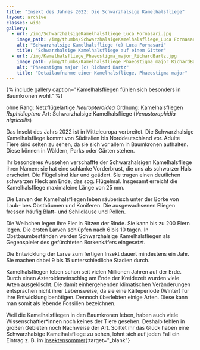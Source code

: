 ```yaml
---
title: "Insekt des Jahres 2022: Die Schwarzhalsige Kamelhalsfliege"
layout: archive
classes: wide
gallery:
  - url: /img/SchwarzhalsigeKamelhalsfliege_Luca Fornasari.jpg
    image_path: /img/thumbs/SchwarzhalsigeKamelhalsfliege_Luca Fornasari_thumb.jpg
    alt: "Schwarzhalsige Kamelhalsfliege (c) Luca Fornasari"
    title: "Schwarzhalsige Kamelhalsfliege auf einem Gitter"
  - url: /img/Kamelhalsfliege_Phaeostigma_major_RichardBartz.jpg
    image_path: /img/thumbs/Kamelhalsfliege_Phaeostigma_major_RichardBartz_thumb.jpg
    alt: "Phaeostigma major (c) Richard Bartz"
    title: "Detailaufnahme einer Kamelhalsfliege, Phaeostigma major"
---
```


{% include gallery caption="Kamelhalsfliegen fühlen sich besonders in Baumkronen wohl." %}

ohne Rang: Netzflügelartige *Neuropteroidea*
Ordnung: Kamelhalsfliegen *Raphidioptera*
Art: Schwarzhalsige Kamelhalsfliege (*Venustoraphidia nigricollis*)

Das Insekt des Jahrs 2022 ist in Mitteleuropa verbreitet. Die Schwarzhalsige Kamelhalsfliege kommt von Süditalien bis Norddeutschland vor. Adulte Tiere sind selten zu sehen, da sie sich vor allem in Baumkronen aufhalten. Diese können in Wäldern, Parks oder Gärten stehen.

Ihr besonderes Aussehen verschaffte der Schwarzhalsigen Kamelhalsfliege ihren Namen: sie hat eine schlanke Vorderbrust, die uns als schwarzer Hals erscheint. Die Flügel sind klar und geädert. Sie tragen einen deutlichen schwarzen Fleck am Ende, das sog. Flügelmal. Insgesamt erreicht die Kamelhalsfliege maximaleine Länge von 25 mm.

Die Larven der Kamelhalsfliegen leben räuberisch unter der Borke von Laub- bes Obstbäumen und Koniferen. Die ausgewachsenen Fliegen fressen häufig Blatt- und Schildläuse und Pollen.

Die Weibchen legen ihre Eier in Ritzen der Rinde. Sie kann bis zu 200 Eiern legen. Die ersten Larven schlüpfen nach 6 bis 10 tagen. In Obstbaumbeständen werden Schwarzhalsige Kamelhalsfliegen als Gegenspieler des gefürchteten Borkenkäfers eingesetzt.

Die Entwicklung der Larve zum fertigen Insekt dauert mindestens ein Jahr. Sie machen dabei 9 bis 15 unterschiedliche Stadien durch.

Kamelhalsfliegen leben schon seit vielen Millionen Jahren auf der Erde. Durch einen Asteroideneinschlag am Ende der Kreidezeit wurden viele Arten ausgelöscht. Die damit einhergehenden klimatischen Veränderungen entsprachen nicht ihrer Lebensweise, da sie eine Kälteperiode (Winter) für ihre Entwicklung benötigen. Dennoch überlebten einige Arten. Diese kann man somit als lebende Fossilien bezeichnen.

Weil die Kamelhalsfliegen in den Baumkronen leben, haben auch viele Wissenschaftler*innen noch keines der Tiere gesehen. Deshalb fehlen in großen Gebieten noch Nachweise der Art. Solltet ihr das Glück haben eine Schwarzhalsige Kamelhalsfliege zu sehen, lohnt sich auf jeden Fall ein Eintrag z. B. im [Insektensommer](https://www.nabu.de/tiere-und-pflanzen/aktionen-und-projekte/insektensommer/index.html){:target="_blank"}
